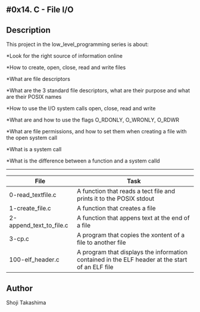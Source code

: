 #0x14. C - File I/O
---
## Description

This project in the low_level_programming series is about:

*Look for the right source of information online

*How to create, open, close, read and write files

*What are file descriptors

*What are the 3 standard file descriptors, what are their purpose and what are their POSIX names

*How to use the I/O system calls open, close, read and write

*What are and how to use the flags O_RDONLY, O_WRONLY, O_RDWR

*What are file permissions, and how to set them when creating a file with the open system call

*What is a system call

*What is the difference between a function and a system calld

---
File|Task
---|---
0-read_textfile.c | A function that reads a tect file and prints it to the POSIX stdout
1-create_file.c | A function that creates a file
2-append_text_to_file.c | A function that appens text at the end of a file
3-cp.c | A program that copies the xontent of a file to another file
100-elf_header.c | A program that displays the information contained in the ELF header at the start of an ELF file

## Author
 Shoji Takashima
